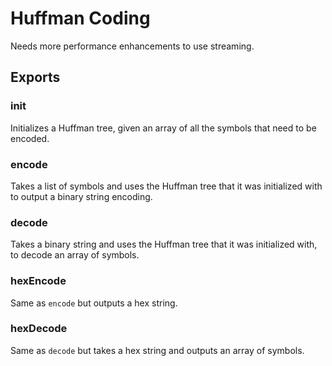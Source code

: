 # Huffman Coding

Needs more performance enhancements to use streaming.

## Exports

### init

Initializes a Huffman tree, given an array of all the symbols that need to be
encoded.

### encode

Takes a list of symbols and uses the Huffman tree that it was initialized with
to output a binary string encoding.

### decode

Takes a binary string and uses the Huffman tree that it was initialized with,
to decode an array of symbols.

### hexEncode

Same as `encode` but outputs a hex string.

### hexDecode

Same as `decode` but takes a hex string and outputs an array of symbols.
